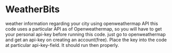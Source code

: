 # WeatherBits
weather information regarding your city using openweathermap API 
this code uses a particular API as of Openweathermap, so you will have to get your personal api-key before running this code.
just go to openweathermap and get an api-key on creating an account(free). Place the key into the code at particular api-key-field.
It should run then properly.
